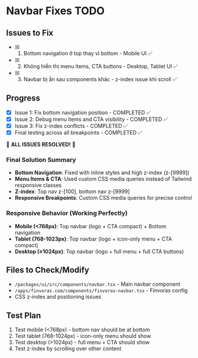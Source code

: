 # Navbar Fixes TODO

## Issues to Fix

- [x] 1. Bottom navigation ở top thay vì bottom - Mobile UI ✅
- [x] 2. Không hiển thị menu items, CTA buttons - Desktop, Tablet UI ✅
- [x] 3. Navbar bị ẩn sau components khác - z-index issue khi scroll ✅

## Progress

- [x] Issue 1: Fix bottom navigation position - COMPLETED ✅
- [x] Issue 2: Debug menu items and CTA visibility - COMPLETED ✅
- [x] Issue 3: Fix z-index conflicts - COMPLETED ✅
- [x] Final testing across all breakpoints - COMPLETED ✅

🎉 **ALL ISSUES RESOLVED!** 🎉

### Final Solution Summary

- **Bottom Navigation**: Fixed with inline styles and high z-index (z-[9999])
- **Menu Items & CTA**: Used custom CSS media queries instead of Tailwind responsive classes
- **Z-index**: Top nav z-[100], bottom nav z-[9999]
- **Responsive Breakpoints**: Custom CSS media queries for precise control

### Responsive Behavior (Working Perfectly)

- **Mobile (<768px)**: Top navbar (logo + CTA compact) + Bottom navigation
- **Tablet (768-1023px)**: Top navbar (logo + icon-only menu + CTA compact)  
- **Desktop (≥1024px)**: Top navbar (logo + full menu + full CTA buttons)

## Files to Check/Modify

- `/packages/ui/src/components/navbar.tsx` - Main navbar component
- `/apps/finvoras.com/components/finvoras-navbar.tsx` - Finvoras config
- CSS z-index and positioning issues

## Test Plan

1. Test mobile (<768px) - bottom nav should be at bottom
2. Test tablet (768-1024px) - icon-only menu should show
3. Test desktop (>1024px) - full menu + CTA should show
4. Test z-index by scrolling over other content
